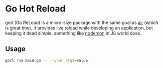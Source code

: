 # Go Hot Reload

gorl (Go ReLoad) is a micro-size package with the same goal as
[air](https://github.com/cosmtrek/air) (which is great btw). It provides live
reload while developing an application, but keeping it dead simple, something
like [nodemon](https://www.npmjs.com/package/nodemon) in JS world does.

## Usage

```sh
gorl run main.go -- --your_arg1=value
```

